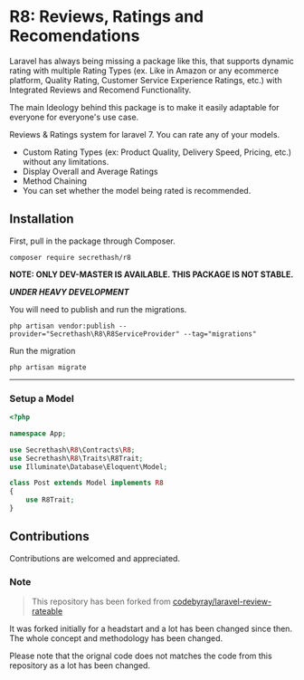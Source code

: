 # R8: Reviews, Ratings and Recomendations

Laravel has always being missing a package like this, that supports dynamic rating with multiple Rating Types (ex. Like in Amazon or any ecommerce platform, Quality Rating, Customer Service Experience Ratings, etc.) with Integrated Reviews and Recomend Functionality.

The main Ideology behind this package is to make it easily adaptable for everyone for everyone's use case.

Reviews & Ratings system for laravel 7. You can rate any of your models.
- Custom Rating Types (ex: Product Quality, Delivery Speed, Pricing, etc.) without any limitations.
- Display Overall and Average Ratings
- Method Chaining
- You can set whether the model being rated is recommended.

## Installation

First, pull in the package through Composer.

```
composer require secrethash/r8
```
**NOTE: ONLY DEV-MASTER IS AVAILABLE. THIS PACKAGE IS NOT STABLE.**

***UNDER HEAVY DEVELOPMENT***


You will need to publish and run the migrations.
```
php artisan vendor:publish --provider="Secrethash\R8\R8ServiceProvider" --tag="migrations"
```

Run the migration
```
php artisan migrate
```

-----

### Setup a Model
```php
<?php

namespace App;

use Secrethash\R8\Contracts\R8;
use Secrethash\R8\Traits\R8Trait;
use Illuminate\Database\Eloquent\Model;

class Post extends Model implements R8
{
    use R8Trait;
}
```

## Contributions

Contributions are welcomed and appreciated.

### Note

> This repository has been forked from [codebyray/laravel-review-rateable](https://github.com/codebyray/laravel-review-rateable.git)

It was forked initially for a headstart and a lot has been changed since then. The whole concept and methodology has been changed.

Please note that the orignal code does not matches the code from this repository as a lot has been changed.

